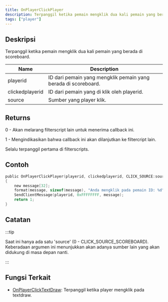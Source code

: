 ```yaml
---
title: OnPlayerClickPlayer
description: Terpanggil ketika pemain mengklik dua kali pemain yang berada di scoreboard.
tags: ["player"]
---
```


## Deskripsi

Terpanggil ketika pemain mengklik dua kali pemain yang berada di scoreboard.

| Name            | Description                                                    |
| --------------- | -------------------------------------------------------------- |
| playerid        | ID dari pemain yang mengklik pemain yang berada di scoreboard. |
| clickedplayerid | ID dari pemain yang di klik oleh playerid.                     |
| source          | Sumber yang player klik.                                       |

## Returns

0 - Akan melarang filterscript lain untuk menerima callback ini.

1 - Mengindikasikan bahwa callback ini akan dilanjutkan ke filtercript lain.

Selalu terpanggil pertama di filterscripts.

## Contoh

```c
public OnPlayerClickPlayer(playerid, clickedplayerid, CLICK_SOURCE:source)
{
    new message[32];
    format(message, sizeof(message), "Anda mengklik pada pemain ID: %d", clickedplayerid);
    SendClientMessage(playerid, 0xFFFFFFFF, message);
    return 1;
}
```

## Catatan

:::tip

Saat ini hanya ada satu 'source' (0 - CLICK_SOURCE_SCOREBOARD). Keberadaan argumen ini menunjukkan akan adanya sumber lain yang akan didukung di masa depan nanti.

:::

## Fungsi Terkait

- [OnPlayerClickTextDraw](OnPlayerClickTextDraw.md): Terpanggil ketika player mengklik pada textdraw.
